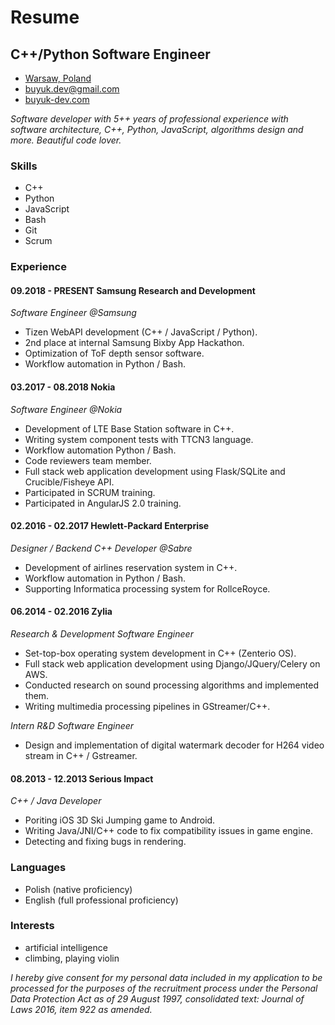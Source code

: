 Resume
====================
C++/Python Software Engineer
--------------------

+ [Warsaw, Poland](https://goo.gl/maps/rGLm8pbEJxH2)
+ [buyuk.dev@gmail.com](mailto:buyuk.dev@gmail.com)
+ [buyuk-dev.com](http://buyuk-dev.com)

*Software developer with 5++ years of professional experience with software architecture,
C++, Python, JavaScript, algorithms design and more. Beautiful code lover.*

### Skills

+ C++
+ Python
+ JavaScript
+ Bash
+ Git
+ Scrum

### Experience

#### 09.2018 - PRESENT Samsung Research and Development

*Software Engineer @Samsung*

+ Tizen WebAPI development (C++ / JavaScript / Python).
+ 2nd place at internal Samsung Bixby App Hackathon.
+ Optimization of ToF depth sensor software.
+ Workflow automation in Python / Bash.

#### 03.2017 - 08.2018 Nokia

*Software Engineer @Nokia*

+ Development of LTE Base Station software in C++.
+ Writing system component tests with TTCN3 language.
+ Workflow automation Python / Bash.
+ Code reviewers team member.
+ Full stack web application development using Flask/SQLite and Crucible/Fisheye API.
+ Participated in SCRUM training.
+ Participated in AngularJS 2.0 training.

#### 02.2016 - 02.2017 Hewlett-Packard Enterprise

*Designer / Backend C++ Developer @Sabre*

+ Development of airlines reservation system in C++. 
+ Workflow automation in Python / Bash.
+ Supporting Informatica processing system for RollceRoyce.

#### 06.2014 - 02.2016 Zylia

*Research & Development Software Engineer*

+ Set-top-box operating system development in C++ (Zenterio OS). 
+ Full stack web application development using Django/JQuery/Celery on AWS.
+ Conducted research on sound processing algorithms and implemented them.
+ Writing multimedia processing pipelines in GStreamer/C++.

*Intern R&D Software Engineer*

+ Design and implementation of digital watermark decoder for H264 video stream in C++ / Gstreamer.

#### 08.2013 - 12.2013 Serious Impact

*C++ / Java Developer*

+ Poriting iOS 3D Ski Jumping game to Android.
+ Writing Java/JNI/C++ code to fix compatibility issues in game engine.
+ Detecting and fixing bugs in rendering.

### Languages

+ Polish (native proficiency)
+ English (full professional proficiency)

### Interests

+ artificial intelligence
+ climbing, playing violin

*I hereby give consent for my personal data included in my application to be processed
for the purposes of the recruitment process under the Personal Data Protection Act as 
of 29 August 1997, consolidated text: Journal of Laws 2016, item 922 as amended.*
